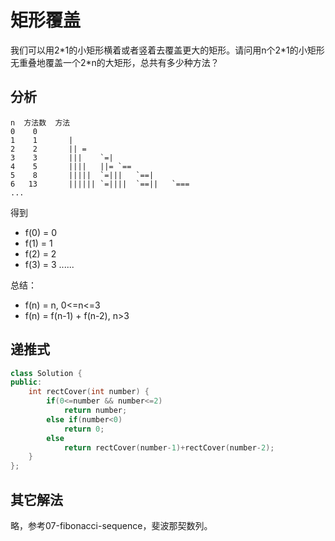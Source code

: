 # 矩形覆盖

我们可以用2\*1的小矩形横着或者竖着去覆盖更大的矩形。请问用n个2\*1的小矩形无重叠地覆盖一个2\*n的大矩形，总共有多少种方法？

## 分析

```
n  方法数  方法
0	 0				
1	 1	     |			
2	 2       ||	=		
3	 3	     |||	`=|		
4	 5	     ||||	||=	`==	
5	 8	     |||||	`=|||	`==|	
6	13	     ||||||	`=||||	`==||	`===
...
```

得到

- f(0) = 0  
- f(1) = 1  
- f(2) = 2  
- f(3) = 3
......

总结：  
- f(n) = n, 0<=n<=3  
- f(n) = f(n-1) + f(n-2), n>3

## 递推式

```cpp
class Solution {
public:
    int rectCover(int number) {
        if(0<=number && number<=2)
            return number;
        else if(number<0)
            return 0;
        else
            return rectCover(number-1)+rectCover(number-2);
    }
};
```

## 其它解法

略，参考07-fibonacci-sequence，斐波那契数列。
